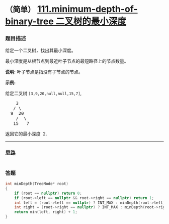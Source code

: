 # `（简单）` [111.minimum-depth-of-binary-tree 二叉树的最小深度](https://leetcode-cn.com/problems/minimum-depth-of-binary-tree/)

### 题目描述
<p>给定一个二叉树，找出其最小深度。</p>

<p>最小深度是从根节点到最近叶子节点的最短路径上的节点数量。</p>

<p><strong>说明:</strong>&nbsp;叶子节点是指没有子节点的节点。</p>

<p><strong>示例:</strong></p>

<p>给定二叉树&nbsp;<code>[3,9,20,null,null,15,7]</code>,</p>

<pre>    3
   / \
  9  20
    /  \
   15   7</pre>

<p>返回它的最小深度 &nbsp;2.</p>


---
### 思路
```
```

### 答题
``` C++
int minDepth(TreeNode* root) 
{
	if (root == nullptr) return 0;
	if (root->left == nullptr && root->right == nullptr) return 1;
	int left = (root->left == nullptr) ? INT_MAX : minDepth(root->left);
	int right = (root->right == nullptr) ? INT_MAX : minDepth(root->right);
	return min(left, right) + 1;
}
```


